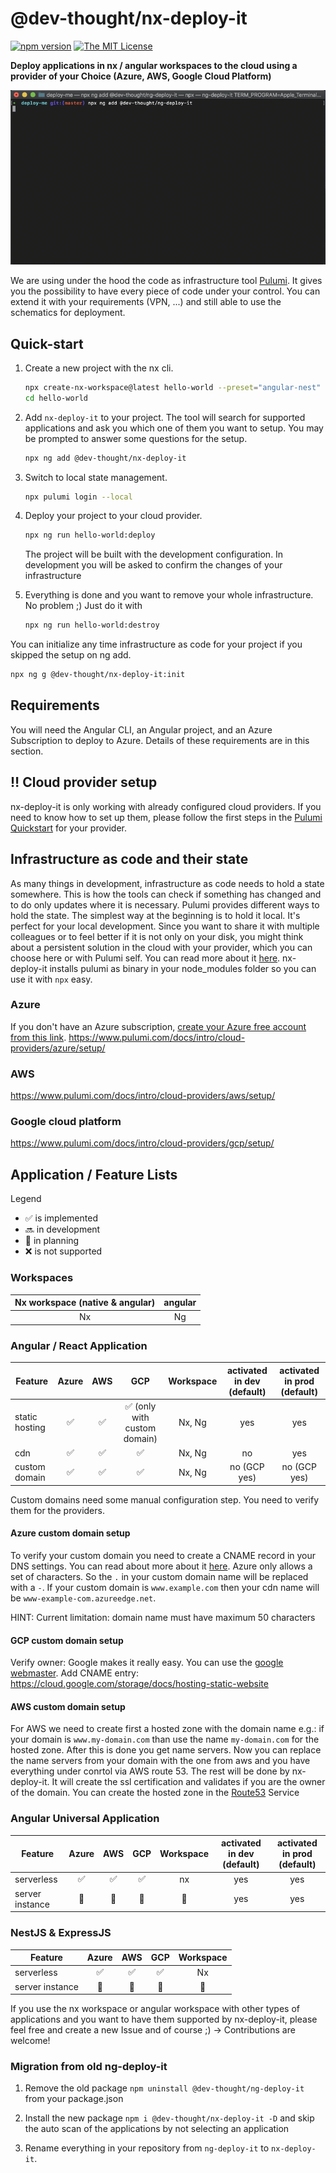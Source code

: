 # @dev-thought/nx-deploy-it

[![npm version](https://badge.fury.io/js/%40dev-thought%2Fnx-deploy-it.svg)](https://www.npmjs.com/package/@dev-thought/nx-deploy-it)
[![The MIT License](https://img.shields.io/badge/license-MIT-orange.svg?color=blue&style=flat-square)](http://opensource.org/licenses/MIT)

**Deploy applications in nx / angular workspaces to the cloud using a provider of your Choice (Azure, AWS, Google Cloud Platform)**

![AWS example](./docs/nx-deploy-it-aws.gif?raw=true)

We are using under the hood the code as infrastructure tool [Pulumi](https://www.pulumi.com/). It gives you the possibility to have every piece of code under your control. You can extend it with your requirements (VPN, ...) and still able to use the schematics for deployment.

## Quick-start <a name="quickstart"></a>

1. Create a new project with the nx cli.

   ```sh
   npx create-nx-workspace@latest hello-world --preset="angular-nest" --appName="hello-world" --style="scss"
   cd hello-world
   ```

1. Add `nx-deploy-it` to your project. The tool will search for supported applications and ask you which one of them you want to setup. You may be prompted to answer some questions for the setup.

   ```sh
   npx ng add @dev-thought/nx-deploy-it
   ```

1. Switch to local state management.

   ```sh
   npx pulumi login --local
   ```

1. Deploy your project to your cloud provider.

   ```sh
   npx ng run hello-world:deploy
   ```

   The project will be built with the development configuration.
   In development you will be asked to confirm the changes of your infrastructure

1. Everything is done and you want to remove your whole infrastructure. No problem ;) Just do it with

   ```sh
   npx ng run hello-world:destroy
   ```

You can initialize any time infrastructure as code for your project if you skipped the setup on ng add.

```sh
npx ng g @dev-thought/nx-deploy-it:init
```

## Requirements

You will need the Angular CLI, an Angular project, and an Azure Subscription to deploy to Azure. Details of these requirements are in this section.

## :bangbang: Cloud provider setup

nx-deploy-it is only working with already configured cloud providers. If you need to know how to set up them, please follow the first steps in the [Pulumi Quickstart](https://www.pulumi.com/docs/get-started/) for your provider.

## Infrastructure as code and their state

As many things in development, infrastructure as code needs to hold a state somewhere. This is how the tools can check if something has changed and to do only updates where it is necessary. Pulumi provides different ways to hold the state.
The simplest way at the beginning is to hold it local. It's perfect for your local development. Since you want to share it with multiple colleagues or to feel better if it is not only on your disk, you might think about a persistent solution in the cloud with your provider, which you can choose here or with Pulumi self. You can read more about it [here](https://www.pulumi.com/docs/reference/cli/pulumi_login/).
nx-deploy-it installs pulumi as binary in your node_modules folder so you can use it with `npx` easy.

### Azure

If you don't have an Azure subscription, [create your Azure free account from this link](https://azure.microsoft.com/en-us/free/?WT.mc_id=ng_deploy_azure-github-cxa).
https://www.pulumi.com/docs/intro/cloud-providers/azure/setup/

### AWS

https://www.pulumi.com/docs/intro/cloud-providers/aws/setup/

### Google cloud platform

https://www.pulumi.com/docs/intro/cloud-providers/gcp/setup/

## Application / Feature Lists

Legend

- :white_check_mark: is implemented
- :soon: in development
- :calendar: in planning
- :x: is not supported

### Workspaces

| Nx workspace (native & angular) | angular |
| :-----------------------------: | :-----: |
|               Nx                |   Ng    |

### Angular / React Application

| Feature        |       Azure        |        AWS         |                     GCP                      | Workspace | activated in dev (default) | activated in prod (default) |
| -------------- | :----------------: | :----------------: | :------------------------------------------: | :-------: | :------------------------: | :-------------------------: |
| static hosting | :white_check_mark: | :white_check_mark: | :white_check_mark: (only with custom domain) |  Nx, Ng   |            yes             |             yes             |
| cdn            | :white_check_mark: | :white_check_mark: |              :white_check_mark:              |  Nx, Ng   |             no             |             yes             |
| custom domain  | :white_check_mark: | :white_check_mark: |              :white_check_mark:              |  Nx, Ng   |        no (GCP yes)        |        no (GCP yes)         |

Custom domains need some manual configuration step. You need to verify them for the providers.

#### Azure custom domain setup

To verify your custom domain you need to create a CNAME record in your DNS settings. You can read about more about it [here](https://docs.microsoft.com/en-us/azure/cdn/cdn-map-content-to-custom-domain#map-the-permanent-custom-domain).
Azure only allows a set of characters. So the `.` in your custom domain name will be replaced with a `-`. If your custom domain is `www.example.com` then your cdn name will be `www-example-com.azureedge.net`.

HINT: Current limitation: domain name must have maximum 50 characters

#### GCP custom domain setup

Verify owner: Google makes it really easy. You can use the [google webmaster](https://www.google.com/webmasters/verification/home).
Add CNAME entry: https://cloud.google.com/storage/docs/hosting-static-website

#### AWS custom domain setup

For AWS we need to create first a hosted zone with the domain name e.g.: if your domain is `www.my-domain.com` than use the name `my-domain.com` for the hosted zone. After this is done you get name servers. Now you can replace the name servers from your domain with the one from aws and you have everything under conrtol via AWS route 53. The rest will be done by nx-deploy-it. It will create the ssl certification and validates if you are the owner of the domain.
You can create the hosted zone in the [Route53](https://console.aws.amazon.com/route53/home#hosted-zones:) Service

### Angular Universal Application

| Feature         |       Azure        |        AWS         |        GCP         | Workspace  | activated in dev (default) | activated in prod (default) |
| --------------- | :----------------: | :----------------: | :----------------: | :--------: | :------------------------: | :-------------------------: |
| serverless      | :white_check_mark: | :white_check_mark: | :white_check_mark: |     nx     |            yes             |             yes             |
| server instance |     :calendar:     |     :calendar:     |     :calendar:     | :calendar: |            yes             |             yes             |

### NestJS & ExpressJS

| Feature         |       Azure        |        AWS         |        GCP         | Workspace  |
| --------------- | :----------------: | :----------------: | :----------------: | :--------: |
| serverless      | :white_check_mark: | :white_check_mark: | :white_check_mark: |     Nx     |
| server instance |     :calendar:     |     :calendar:     |     :calendar:     | :calendar: |

If you use the nx workspace or angular workspace with other types of applications and you want to have them supported by nx-deploy-it, please feel free and create a new Issue and of course ;) -> Contributions are welcome!

### Migration from old ng-deploy-it

1. Remove the old package `npm uninstall @dev-thought/ng-deploy-it` from your package.json

2. Install the new package `npm i @dev-thought/nx-deploy-it -D` and skip the auto scan of the applications by not selecting an application

3. Rename everything in your repository from `ng-deploy-it` to `nx-deploy-it`.
